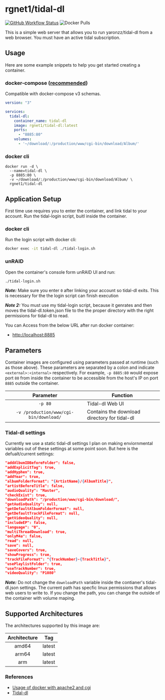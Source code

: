 # rgnet1/tidal-dl
[![GitHub Workflow Status](https://github.com/docker/buildx/workflows/build/badge.svg)](https://img.shields.io/github/workflow/status/rgnet1/tidal-dl/Build)
![Docker Pulls](https://img.shields.io/docker/pulls/rgnet1/tidal-dl)

This is a simple web server that allows you to run yaronzz/tidal-dl
from a web browser. You must have an active tidal subscription.

## Usage
Here are some example snippets to help you get started creating a container.
### docker-compose ([recommended](https://docs.linuxserver.io/general/docker-compose))

Compatible with docker-compose v3 schemas.

```yaml
version: "3"

services:
  tidal-dl:
    container_name: tidal-dl
    image: rgnet1/tidal-dl:latest
    ports:
      - "8885:80"
    volumes:
      - '~/download/:/production/www/cgi-bin/download/Album/'

```

### docker cli

```
docker run -d \
  --name=tidal-dl \
  -p 8885:80 \
  -v ~/download/:/production/www/cgi-bin/download/Album/ \
  rgnet1/tidal-dl

```
## Application Setup
First time use requires you to enter the container, and link tidal to your account. Run the tidal-login script, buitl inside the container. 

### docker cli
Run the login script with docker cli:
```bash
docker exec -it tidal-dl ./tidal-login.sh
```

### unRAID
Open the container's console form unRAID UI and run:
```bash
./tidal-login.sh
```


**_Note:_** Make sure you enter ```0``` after linking your account so tidal-dl exits. This is necessary for the
the login script can finish execution

**_Note 2:_** You must use my tidal-login script, because it genrates and then moves the tidal-dl.token.json file to the the proper directory with the
right permissions for tidal-dl to read.



You can Access from the below URL after run docker container:  

* [http://localhost:8885](http://localhost:8885)

## Parameters

Container images are configured using parameters passed at runtime (such as those above). These parameters are separated by a colon and indicate `<external>:<internal>` respectively. For example, `-p 8885:80` would expose port `80` from inside the container to be accessible from the host's IP on port `8885` outside the container.


| Parameter | Function |
| :----: | --- |
| `-p 80` | Tidal-dl Web UI |
| `-v /production/www/cgi-bin/download/` | Contains the download directory for tidal-dl |

### Tidal-dl settings
Currently we use a static tidal-dl settings I plan on making enviornmental variables out of these settings at some point soon. But here is the defualt/current settings:
```json
"addAlbumIDBeforeFolder": false,
"addExplicitTag": true,
"addHyphen": true,
"addYear": true,
"albumFolderFormat": "{ArtistName}/{AlbumTitle}",
"artistBeforeTitle": false,
"audioQuality": "Master",
"checkExist": true,
"downloadPath": "/production/www/cgi-bin/download/",
"getAudioQuality": null,
"getDefaultAlbumFolderFormat": null,
"getDefaultTrackFileFormat": null,
"getVideoQuality": null,
"includeEP": false,
"language": "0",
"multiThreadDownload": true,
"onlyM4a": false,
"read": null,
"save": null,
"saveCovers": true,
"showProgress": true,
"trackFileFormat": "{TrackNumber}-{TrackTitle}",
"usePlaylistFolder": true,
"useTrackNumber": true,
"videoQuality": "P1080"
```
**_Note:_** Do not change the `downloadPath` variable inside the contianer's tidal-dl.json settings. The current path has specfic linux permissions that allows web users to write to.
If you change the path, you can change the outside of the container with volume maping.


## Supported Architectures
The architectures supported by this image are:

| Architecture | Tag |
| :----: | --- |
| amd64 | latest |
| arm64  | latest |
| arm  | latest |
### References
* [Usage of docker with apache2 and cgi](https://github.com/pyohei/docker-cgi-python)
* [Tidal-dl](https://github.com/yaronzz/Tidal-Media-Downloader)
